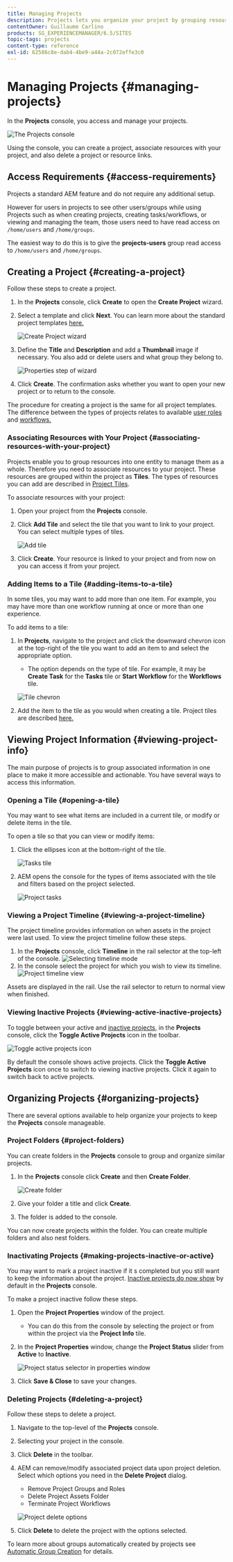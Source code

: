 ```yaml
---
title: Managing Projects
description: Projects lets you organize your project by grouping resources into one entity which can be acessed and managed intheProjects console
contentOwner: Guillaume Carlino
products: SG_EXPERIENCEMANAGER/6.5/SITES
topic-tags: projects
content-type: reference
exl-id: 62586c8e-dab4-4be9-a44a-2c072effe3c0
---
```


# Managing Projects {#managing-projects}

In the **Projects** console, you access and manage your projects.

![The Projects console](assets/projects-console.png)

Using the console, you can create a project, associate resources with your project, and also delete a project or resource links. 

## Access Requirements {#access-requirements}

Projects a standard AEM feature and do not require any additional setup.

However for users in projects to see other users/groups while using Projects such as when creating projects, creating tasks/workflows, or viewing and managing the team, those users need to have read access on `/home/users` and `/home/groups`.

The easiest way to do this is to give the **projects-users** group read access to `/home/users` and `/home/groups`.

## Creating a Project {#creating-a-project}

Follow these steps to create a project.

1. In the **Projects** console, click **Create** to open the **Create Project** wizard.
1. Select a template and click **Next**. You can learn more about the standard project templates [here.](/help/sites-authoring/projects.md#project-templates)

   ![Create Project wizard](assets/create-project-wizard.png)

1. Define the **Title** and **Description** and add a **Thumbnail** image if necessary. You also add or delete users and what group they belong to.

   ![Properties step of wizard](assets/create-project-wizard-properties.png)

1. Click **Create**. The confirmation asks whether you want to open your new project or to return to the console.

The procedure for creating a project is the same for all project templates. The difference between the types of projects relates to available [user roles](/help/sites-authoring/projects.md) and [workflows.](/help/sites-authoring/projects-with-workflows.md)

### Associating Resources with Your Project {#associating-resources-with-your-project}

Projects enable you to group resources into one entity to manage them as a whole. Therefore you need to associate resources to your project. These resources are grouped within the project as **Tiles**. The types of resources you can add are described in [Project Tiles](/help/sites-authoring/projects.md#project-tiles).

To associate resources with your project:

1. Open your project from the **Projects** console.
1. Click **Add Tile** and select the tile that you want to link to your project. You can select multiple types of tiles.

   ![Add tile](assets/project-add-tile.png)

1. Click **Create**. Your resource is linked to your project and from now on you can access it from your project.

### Adding Items to a Tile {#adding-items-to-a-tile}

In some tiles, you may want to add more than one item. For example, you may have more than one workflow running at once or more than one experience.

To add items to a tile:

1. In **Projects**, navigate to the project and click the downward chevron icon at the top-right of the tile you want to add an item to and select the appropriate option.

   * The option depends on the type of tile. For example, it may be **Create Task** for the **Tasks** tile or **Start Workflow** for the **Workflows** tile.

   ![Tile chevron](assets/project-tile-create-task.png)

1. Add the item to the tile as you would when creating a tile. Project tiles are described [here.](/help/sites-authoring/projects.md#project-tiles)

## Viewing Project Information {#viewing-project-info}

The main purpose of projects is to group associated information in one place to make it more accessible and actionable. You have several ways to access this information.

### Opening a Tile {#opening-a-tile}

You may want to see what items are included in a current tile, or modify or delete items in the tile.

To open a tile so that you can view or modify items:

1. Click the ellipses icon at the bottom-right of the tile.

   ![Tasks tile](assets/project-tile-tasks.png)

1. AEM opens the console for the types of items associated with the tile and filters based on the project selected.

   ![Project tasks](assets/project-tasks.png)

### Viewing a Project Timeline {#viewing-a-project-timeline}

The project timeline provides information on when assets in the project were last used. To view the project timeline follow these steps.

1. In the **Projects** console, click **Timeline** in the rail selector at the top-left of the console.
   ![Selecting timeline mode](assets/projects-timeline-rail.png)
2. In the console select the project for which you wish to view its timeline.
   ![Project timeline view](assets/project-timeline-view.png)

Assets are displayed in the rail. Use the rail selector to return to normal view when finished.

### Viewing Inactive Projects {#viewing-active-inactive-projects}

To toggle between your active and [inactive projects,](#making-projects-inactive-or-active) in the **Projects** console, click the **Toggle Active Projects** icon in the toolbar.

![Toggle active projects icon](assets/projects-toggle-active.png)

By default the console shows active projects. Click the **Toggle Active Projects** icon once to switch to viewing inactive projects. Click it again to switch back to active projects.

## Organizing Projects {#organizing-projects}

There are several options available to help organize your projects to keep the **Projects** console manageable.

### Project Folders {#project-folders}

You can create folders in the **Projects** console to group and organize similar projects.

1. In the **Projects** console click **Create** and then **Create Folder**.

   ![Create folder](assets/project-create-folder.png)

1. Give your folder a title and click **Create**.

1. The folder is added to the console.

You can now create projects within the folder. You can create multiple folders and also nest folders. 

### Inactivating Projects {#making-projects-inactive-or-active}

You may want to mark a project inactive if it s completed but you still want to keep the information about the project. [Inactive projects do now show](#viewing-active-inactive-projects) by default in the **Projects** console.

To make a project inactive follow these steps.

1. Open the **Project Properties** window of the project.
   * You can do this from the console by selecting the project or from within the project via the **Project Info** tile.
1. In the **Project Properties** window, change the **Project Status** slider from **Active** to **Inactive**.

   ![Project status selector in properties window](assets/project-status.png)

1. Click **Save &amp; Close** to save your changes.

### Deleting Projects {#deleting-a-project}

Follow these steps to delete a project.

1. Navigate to the top-level of the **Projects** console.
1. Selecting your project in the console.
1. Click **Delete** in the toolbar.
1. AEM can remove/modify associated project data upon project deletion. Select which options you need in the **Delete Project** dialog.
   * Remove Project Groups and Roles
   * Delete Project Assets Folder
   * Terminate Project Workflows

   ![Project delete options](assets/project-delete-options.png)
1. Click **Delete** to delete the project with the options selected.

To learn more about groups automatically created by projects see [Automatic Group Creation](/help/sites-authoring/projects.md#auto-group-creation) for details.
